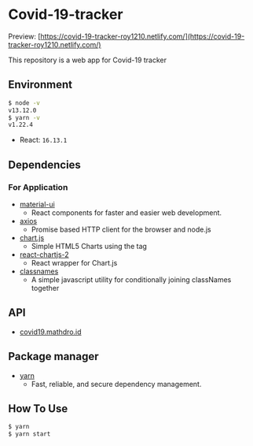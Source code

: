# Covid-19-tracker

Preview: [https://covid-19-tracker-roy1210.netlify.com/](https://covid-19-tracker-roy1210.netlify.com/)

This repository is a web app for Covid-19 tracker

## Environment

```bash
$ node -v
v13.12.0
$ yarn -v
v1.22.4
```

- React: `16.13.1`

## Dependencies

### For Application

- [material-ui](https://github.com/mui-org/material-ui)
  - React components for faster and easier web development.
- [axios](https://github.com/axios/axios)
  - Promise based HTTP client for the browser and node.js
- [chart.js](https://github.com/chartjs/Chart.js)
  - Simple HTML5 Charts using the <canvas> tag
- [react-chartjs-2](https://github.com/jerairrest/react-chartjs-2)
  - React wrapper for Chart.js
- [classnames](https://github.com/JedWatson/classnames)
  - A simple javascript utility for conditionally joining classNames together

## API

- [covid19.mathdro.id](https://covid19.mathdro.id/api)

## Package manager

- [yarn](https://yarnpkg.com/)
  - Fast, reliable, and secure dependency management.

## How To Use

```bash
$ yarn
$ yarn start
```
